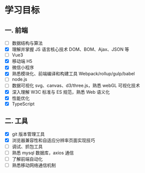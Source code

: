 # 学习目标

## 一. 前端

- [ ] 数据结构与算法
- [x] 理解并掌握 JS 语言核心技术 DOM、BOM、Ajax、JSON 等
- [ ] Vue3
- [x] 移动端 H5
- [x] 微信小程序
- [x] 熟悉模块化、前端编译和构建工具 Webpack/rollup/gulp/babel
- [ ] node.js
- [ ] 数据可视化 svg、canvas、d3/three.js，熟悉 webGL 可视化技术
- [x] 深入理解 W3C 标准与 ES 规范，熟悉 Web 语义化
- [x] 性能优化
- [x] TypeScript

## 二. 工具

- [x] git 版本管理工具
- [x] 浏览器兼容性和自适应分辨率页面实现技巧
- [ ] 调试、抓包工具
- [ ] 熟悉 mysql 数据库，axios 通信
- [ ] 了解前端自动化
- [ ] 熟悉移动网络通信机制
